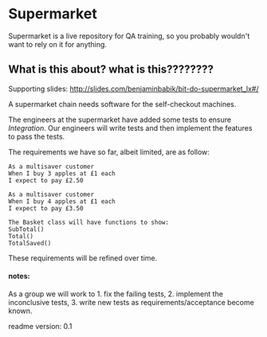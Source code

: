 # Supermarket

Supermarket is a live repository for QA training, so you probably wouldn't want to rely on it for anything.

## What is this about? what is this????????

Supporting slides: http://slides.com/benjaminbabik/bit-do-supermarket_lx#/

A supermarket chain needs software for the self-checkout machines.

The engineers at the supermarket have added some tests to ensure *Integration*. Our engineers will write tests and then implement the features to pass the tests.

The requirements we have so far, albeit limited, are as follow:

```
As a multisaver customer
When I buy 3 apples at £1 each
I expect to pay £2.50

As a multisaver customer
When I buy 4 apples at £1 each
I expect to pay £3.50

The Basket class will have functions to show:
SubTotal()
Total()
TotalSaved()
```

These requirements will be refined over time.

#### notes:

As a group we will work to 1. fix the failing tests, 2. implement the inconclusive tests, 3. write new tests as requirements/acceptance become known.

readme version: 0.1
